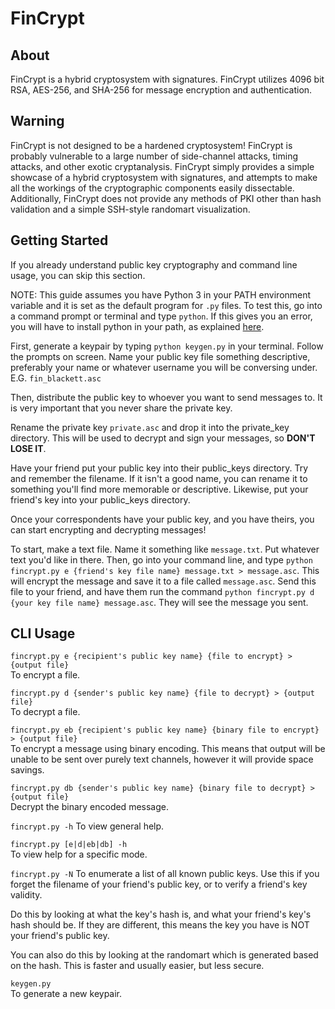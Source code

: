 # FinCrypt
## About
FinCrypt is a hybrid cryptosystem with signatures. FinCrypt utilizes 4096 bit RSA, AES-256, and SHA-256 for message 
encryption and authentication.

## Warning
FinCrypt is not designed to be a hardened cryptosystem! FinCrypt is probably vulnerable to a large number of 
side-channel attacks, timing attacks, and other exotic cryptanalysis. FinCrypt simply provides a simple showcase of a 
hybrid cryptosystem with signatures, and attempts to make all the workings of the cryptographic components easily 
dissectable. Additionally, FinCrypt does not provide any methods of PKI other than hash validation and a simple SSH-style randomart visualization.

## Getting Started
If you already understand public key cryptography and command line usage, you can skip this section.

NOTE: This guide assumes you have Python 3 in your PATH environment variable and it is set as the 
default program for `.py` files. To test this, go into a command prompt or terminal and type `python`. 
If this gives you an error, you will have to install python in your path, as explained 
[here](https://www.pythoncentral.io/add-python-to-path-python-is-not-recognized-as-an-internal-or-external-command/).
  
  
First, generate a keypair by typing `python keygen.py` in your terminal. Follow the prompts on screen. Name your public 
key file something descriptive, preferably your name or whatever username you will be conversing under.
E.G. `fin_blackett.asc`

Then, distribute the public key to whoever you want to send messages to. It is very important
that you never share the private key.

Rename the private key `private.asc` and drop it into the private_key directory. This will be
used to decrypt and sign your messages, so **DON'T LOSE IT**.

Have your friend put your public key into their public_keys directory. Try and remember the filename. If it isn't a good 
name, you can rename it to something you'll find more memorable or descriptive. Likewise, put your friend's 
key into your public_keys directory.

Once your correspondents have your public key, and you have theirs, you can start encrypting 
and decrypting messages!

To start, make a text file. Name it something like `message.txt`. Put whatever text you'd like in there. Then, go 
into your command line, and type `python fincrypt.py e {friend's key file name} message.txt > message.asc`. This will 
encrypt the message and save it to a file called `message.asc`. Send this file to your friend, and have them run the 
command `python fincrypt.py d {your key file name} message.asc`. They will see the message you sent.

## CLI Usage
```fincrypt.py e {recipient's public key name} {file to encrypt} > {output file}```  
 To encrypt a file.
 
```fincrypt.py d {sender's public key name} {file to decrypt} > {output file}```  
To decrypt a file.

```fincrypt.py eb {recipient's public key name} {binary file to encrypt} > {output file}```  
To encrypt a message using binary encoding. This means that output will be unable to be sent over purely text channels,
however it will provide space savings.

```fincrypt.py db {sender's public key name} {binary file to decrypt} > {output file}```  
Decrypt the binary encoded message.

```fincrypt.py -h``` 
To view general help.

```fincrypt.py [e|d|eb|db] -h```  
To view help for a specific mode.

```fincrypt.py -N```
To enumerate a list of all known public keys. Use this if you forget the filename of your friend's public key, or to
verify a friend's key validity.

Do this by looking at what the key's hash is, and what your friend's key's hash should be. If they are different, this
means the key you have is NOT your friend's public key. 

You can also do this by looking at the randomart which is generated based on the hash. This is faster and usually easier, but less secure.

```keygen.py```  
To generate a new keypair.
